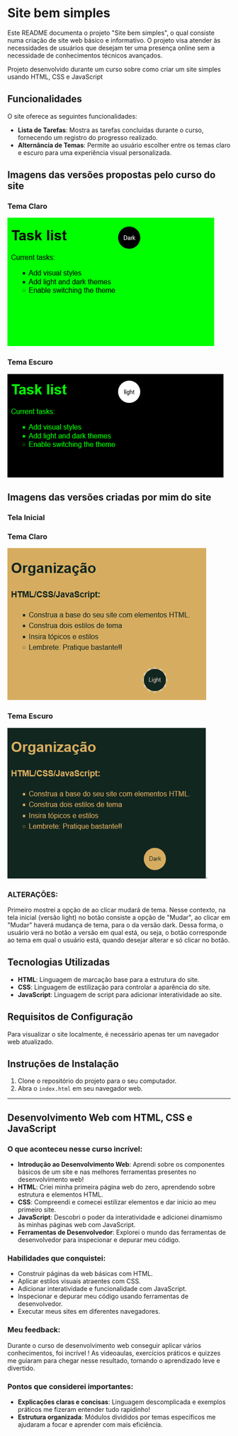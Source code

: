 # Site bem simples

Este README documenta o projeto "Site bem simples", o qual consiste numa criação de site web básico e informativo. O projeto visa atender às necessidades de usuários que desejam ter uma presença online sem a necessidade de conhecimentos técnicos avançados.

Projeto desenvolvido durante um curso sobre como criar um site simples usando HTML, CSS e JavaScript



## Funcionalidades

O site oferece as seguintes funcionalidades:

- **Lista de Tarefas**: Mostra as tarefas concluídas durante o curso, fornecendo um registro do progresso realizado.
- **Alternância de Temas**: Permite ao usuário escolher entre os temas claro e escuro para uma experiência visual personalizada.

## Imagens das versões propostas pelo curso do site

### Tema Claro
![Tema Claro](https://github.com/Kalyla-Pinheiro/Site_bem_simples/blob/main/tema_light.png)

### Tema Escuro
![Tema Escuro](https://github.com/Kalyla-Pinheiro/Site_bem_simples/blob/main/tema_dark.png)

## Imagens das versões criadas por mim do site

### Tela Inicial

### Tema Claro
![Tema Claro](https://github.com/Kalyla-Pinheiro/Site_bem_simples/blob/main/MeuLight.png)


### Tema Escuro
![Tema Escuro](https://github.com/Kalyla-Pinheiro/Site_bem_simples/blob/main/MeuDark.png).

### ALTERAÇÕES:
Primeiro mostrei a opção de ao clicar mudará de tema. Nesse contexto, na tela inicial (versão light) no botão consiste a opção de "Mudar", ao clicar em "Mudar" haverá mudança de tema, para o da versão dark. Dessa forma, o usuário verá no botão a versão em qual está, ou seja, o botão corresponde ao tema em qual o usuário está, quando desejar alterar e só clicar no botão. 

## Tecnologias Utilizadas

- **HTML**: Linguagem de marcação base para a estrutura do site.
- **CSS**: Linguagem de estilização para controlar a aparência do site.
- **JavaScript**: Linguagem de script para adicionar interatividade ao site.

## Requisitos de Configuração

Para visualizar o site localmente, é necessário apenas ter um navegador web atualizado.

## Instruções de Instalação

1. Clone o repositório do projeto para o seu computador.
2. Abra o `index.html` em seu navegador web.

---

## Desenvolvimento Web com HTML, CSS e JavaScript

### O que aconteceu nesse curso incrível:

- **Introdução ao Desenvolvimento Web**: Aprendi sobre os componentes básicos de um site e nas melhores ferramentas presentes no desenvolvimento web!
- **HTML**: Criei minha primeira página web do zero, aprendendo sobre estrutura e elementos HTML.
- **CSS**: Compreendi e comecei estilizar elementos e dar inicio ao meu primeiro site.
- **JavaScript**: Descobri o poder da interatividade e adicionei dinamismo às minhas páginas web com JavaScript.
- **Ferramentas de Desenvolvedor**: Explorei o mundo das ferramentas de desenvolvedor para inspecionar e depurar meu código.
### Habilidades que conquistei:

- Construir páginas da web básicas com HTML.
- Aplicar estilos visuais atraentes com CSS.
- Adicionar interatividade e funcionalidade com JavaScript.
- Inspecionar e depurar meu código usando ferramentas de desenvolvedor.
- Executar meus sites em diferentes navegadores.

### Meu feedback:

Durante o curso de desenvolvimento web conseguir aplicar vários conhecimentos, foi incrível ! As videoaulas, exercícios práticos e quizzes me guiaram para chegar nesse resultado, tornando o aprendizado leve e divertido.

### Pontos que considerei importantes:

- **Explicações claras e concisas**: Linguagem descomplicada e exemplos práticos me fizeram entender tudo rapidinho!
- **Estrutura organizada**: Módulos divididos por temas específicos me ajudaram a focar e aprender com mais eficiência.

